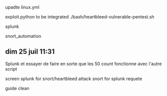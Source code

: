 upadte linux.yml

exploit.python to be integrated ./bash/heartbleed-vulnerable-pentest.sh


splunk

snort_automation


## dim 25 juil 11:31
<!-- Heartbleed + splunk (regex 80$) *not done* -->

Splunk et essayer de faire en sorte que les 50 count fonctionne avec l'autre script


screen splunk for snort/heartbleed attack
snort for splunk requete


guide clean


